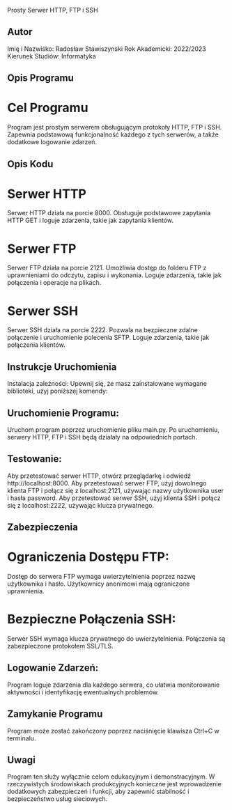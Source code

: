 
Prosty Serwer HTTP, FTP i SSH

## Autor
Imię i Nazwisko: Radosław Stawiszynski
Rok Akademicki: 2022/2023
Kierunek Studiów: Informatyka

## Opis Programu
# Cel Programu
Program jest prostym serwerem obsługującym protokoły HTTP, FTP i SSH. Zapewnia podstawową funkcjonalność każdego z tych serwerów, a także dodatkowe logowanie zdarzeń.

## Opis Kodu
# Serwer HTTP
Serwer HTTP działa na porcie 8000.
Obsługuje podstawowe zapytania HTTP GET i loguje zdarzenia, takie jak zapytania klientów.

# Serwer FTP
Serwer FTP działa na porcie 2121.
Umożliwia dostęp do folderu FTP z uprawnieniami do odczytu, zapisu i wykonania.
Loguje zdarzenia, takie jak połączenia i operacje na plikach.

# Serwer SSH
Serwer SSH działa na porcie 2222.
Pozwala na bezpieczne zdalne połączenie i uruchomienie polecenia SFTP.
Loguje zdarzenia, takie jak połączenia klientów.

## Instrukcje Uruchomienia
Instalacja zależności:
Upewnij się, że masz zainstalowane wymagane biblioteki, użyj poniższej komendy:

## Uruchomienie Programu:
Uruchom program poprzez uruchomienie pliku main.py. Po uruchomieniu, serwery HTTP, FTP i SSH będą działały na odpowiednich portach.

## Testowanie:
Aby przetestować serwer HTTP, otwórz przeglądarkę i odwiedź http://localhost:8000.
Aby przetestować serwer FTP, użyj dowolnego klienta FTP i połącz się z localhost:2121, używając nazwy użytkownika user i hasła password.
Aby przetestować serwer SSH, użyj klienta SSH i połącz się z localhost:2222, używając klucza prywatnego.

## Zabezpieczenia
# Ograniczenia Dostępu FTP:
Dostęp do serwera FTP wymaga uwierzytelnienia poprzez nazwę użytkownika i hasło. Użytkownicy anonimowi mają ograniczone uprawnienia.

# Bezpieczne Połączenia SSH:
Serwer SSH wymaga klucza prywatnego do uwierzytelnienia. Połączenia są zabezpieczone protokołem SSL/TLS.

## Logowanie Zdarzeń:
Program loguje zdarzenia dla każdego serwera, co ułatwia monitorowanie aktywności i identyfikację ewentualnych problemów.

## Zamykanie Programu
Program może zostać zakończony poprzez naciśnięcie klawisza Ctrl+C w terminalu.

## Uwagi
Program ten służy wyłącznie celom edukacyjnym i demonstracyjnym. W rzeczywistych środowiskach produkcyjnych konieczne jest wprowadzenie dodatkowych zabezpieczeń i funkcji, aby zapewnić stabilność i bezpieczeństwo usług sieciowych.